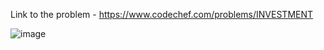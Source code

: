 Link to the problem - https://www.codechef.com/problems/INVESTMENT


![image](https://user-images.githubusercontent.com/57552973/230951071-a14cf941-6cd4-49f5-b14b-13507e8e6efc.png)

